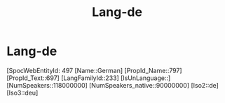 ﻿---
title: "Lang-de"
type: Lang
aliases:
- German
tags: 
- Lang/de
---

# Lang-de

[SpocWebEntityId: 497
[Name::German]
[PropId_Name::797]
[PropId_Text::697]
[LangFamilyId::233]
[IsUnLanguage::]
[NumSpeakers::118000000]
[NumSpeakers_native::90000000]
[Iso2::de]
[Iso3::deu]

